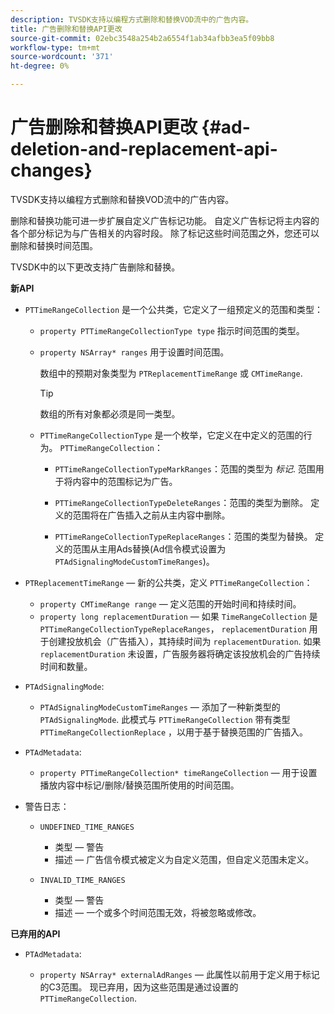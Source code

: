 ```yaml
---
description: TVSDK支持以编程方式删除和替换VOD流中的广告内容。
title: 广告删除和替换API更改
source-git-commit: 02ebc3548a254b2a6554f1ab34afbb3ea5f09bb8
workflow-type: tm+mt
source-wordcount: '371'
ht-degree: 0%

---
```


# 广告删除和替换API更改 {#ad-deletion-and-replacement-api-changes}

TVSDK支持以编程方式删除和替换VOD流中的广告内容。

删除和替换功能可进一步扩展自定义广告标记功能。 自定义广告标记将主内容的各个部分标记为与广告相关的内容时段。 除了标记这些时间范围之外，您还可以删除和替换时间范围。

<!--<a id="section_7A90BFE99F1A4D908D6DDB0B49FA1199"></a>-->

TVSDK中的以下更改支持广告删除和替换。

**新API**

* `PTTimeRangeCollection` 是一个公共类，它定义了一组预定义的范围和类型：

   * `property PTTimeRangeCollectionType type` 指示时间范围的类型。
   * `property NSArray* ranges` 用于设置时间范围。

     数组中的预期对象类型为 `PTReplacementTimeRange` 或 `CMTimeRange`.

     >[!TIP]
     >
     >数组的所有对象都必须是同一类型。

   * `PTTimeRangeCollectionType` 是一个枚举，它定义在中定义的范围的行为。 `PTTimeRangeCollection`：

      * `PTTimeRangeCollectionTypeMarkRanges`：范围的类型为 *标记*. 范围用于将内容中的范围标记为广告。

      * `PTTimeRangeCollectionTypeDeleteRanges`：范围的类型为删除。 定义的范围将在广告插入之前从主内容中删除。
      * `PTTimeRangeCollectionTypeReplaceRanges`：范围的类型为替换。 定义的范围从主用Ads替换(Ad信令模式设置为 `PTAdSignalingModeCustomTimeRanges`)。

* `PTReplacementTimeRange`  — 新的公共类，定义 `PTTimeRangeCollection`：

   * `property CMTimeRange range`  — 定义范围的开始时间和持续时间。
   * `property long replacementDuration`  — 如果 `TimeRangeCollection` 是 `PTTimeRangeCollectionTypeReplaceRanges`， `replacementDuration` 用于创建投放机会（广告插入），其持续时间为 `replacementDuration`. 如果 `replacementDuration` 未设置，广告服务器将确定该投放机会的广告持续时间和数量。

* `PTAdSignalingMode`:

   * `PTAdSignalingModeCustomTimeRanges`  — 添加了一种新类型的 `PTAdSignalingMode`. 此模式与 `PTTimeRangeCollection` 带有类型 `PTTimeRangeCollectionReplace` ，以用于基于替换范围的广告插入。

* `PTAdMetadata`:

   * `property PTTimeRangeCollection* timeRangeCollection`  — 用于设置播放内容中标记/删除/替换范围所使用的时间范围。

* 警告日志：

   * `UNDEFINED_TIME_RANGES`

      * 类型 — 警告
      * 描述 — 广告信令模式被定义为自定义范围，但自定义范围未定义。

   * `INVALID_TIME_RANGES`

      * 类型 — 警告
      * 描述 — 一个或多个时间范围无效，将被忽略或修改。

**已弃用的API**

* `PTAdMetadata`:

   * `property NSArray* externalAdRanges`  — 此属性以前用于定义用于标记的C3范围。 现已弃用，因为这些范围是通过设置的 `PTTimeRangeCollection`.
